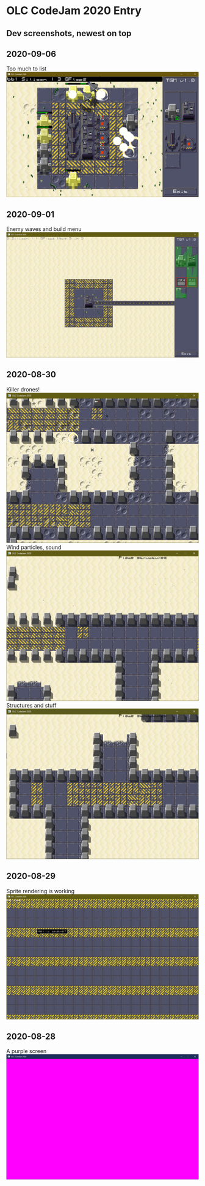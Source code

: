 # OLC CodeJam 2020 Entry

## Dev screenshots, newest on top

## 2020-09-06
Too much to list
![Lots of stuff](screenshots/2020-09-06_0236.png)

## 2020-09-01
Enemy waves and build menu
![Structures](screenshots/2020-09-01_2355.png)

## 2020-08-30
Killer drones!
![Structures](screenshots/2020-08-31_0123.png)
Wind particles, sound
![Structures](screenshots/2020-08-30_2132.png)
Structures and stuff
![Structures](screenshots/2020-08-30_1607.png)

## 2020-08-29
Sprite rendering is working
![Sprite rendering](screenshots/2020-08-29_1145.png)

## 2020-08-28
A purple screen
![The purple screen of hope](screenshots/2020-08-28_2231.png)

